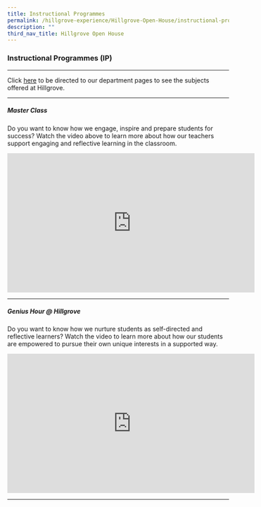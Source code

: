 ```yaml
---
title: Instructional Programmes
permalink: /hillgrove-experience/Hillgrove-Open-House/instructional-programmes/
description: ""
third_nav_title: Hillgrove Open House
---
```

### **Instructional Programmes (IP)**

-------------------------------------------------------------------
Click [here](https://staging.df867at3k0x17.amplifyapp.com/hillgrove-experience/Departments/) to be directed to our department pages to see the subjects offered at Hillgrove.

-------------------------------------------------------------------
##### **Master Class**
Do you want to know how we engage, inspire and prepare students for success? Watch the video above to learn more about how our teachers support engaging and reflective learning in the classroom.

<iframe width="562" height="316" src="https://www.youtube.com/embed/JP3UftlKkJ8" title="HGV Master Class 2021" frameborder="0" allow="accelerometer; autoplay; clipboard-write; encrypted-media; gyroscope; picture-in-picture" allowfullscreen></iframe>

-------------------------------------------------------------------
##### **Genius Hour @ Hillgrove**
Do you want to know how we nurture students as self-directed and reflective learners? Watch the video to learn more about how our students are empowered to pursue their own unique interests in a supported way.

<iframe width="562" height="316" src="https://www.youtube.com/embed/F5IRat8201Q" title="HGV Genius Hour 2021" frameborder="0" allow="accelerometer; autoplay; clipboard-write; encrypted-media; gyroscope; picture-in-picture" allowfullscreen></iframe>

-------------------------------------------------------------------

